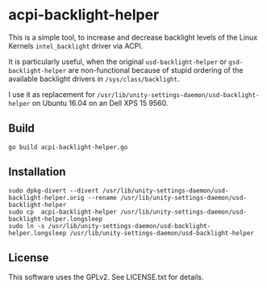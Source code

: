# acpi-backlight-helper

This is a simple tool, to increase and decrease backlight levels of the Linux
Kernels `intel_backlight` driver via ACPI.

It is particularly useful, when the original `usd-backlight-helper` or
`gsd-backlight-helper` are non-functional because of stupid ordering of the
available backlight drivers in `/sys/class/backlight`.

I use it as replacement for `/usr/lib/unity-settings-daemon/usd-backlight-helper`
on Ubuntu 16.04 on an Dell XPS 15 9560.

## Build

```
go build acpi-backlight-helper.go
```

## Installation

```
sudo dpkg-divert --divert /usr/lib/unity-settings-daemon/usd-backlight-helper.orig --rename /usr/lib/unity-settings-daemon/usd-backlight-helper
sudo cp  acpi-backlight-helper /usr/lib/unity-settings-daemon/usd-backlight-helper.longsleep
sudo ln -s /usr/lib/unity-settings-daemon/usd-backlight-helper.longsleep /usr/lib/unity-settings-daemon/usd-backlight-helper
```

## License

This software uses the GPLv2. See LICENSE.txt for details.
